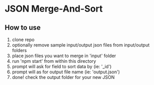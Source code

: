 # JSON Merge-And-Sort

## How to use
1. clone repo
2. optionally remove sample input/output json files from input/output folders
3. place json files you want to merge in 'input' folder
4. run 'npm start' from within this directory
5. prompt will ask for field to sort data by (ie: '_id')
6. prompt will as for output file name (ie: 'output.json')
7. done! check the output folder for your new JSON
